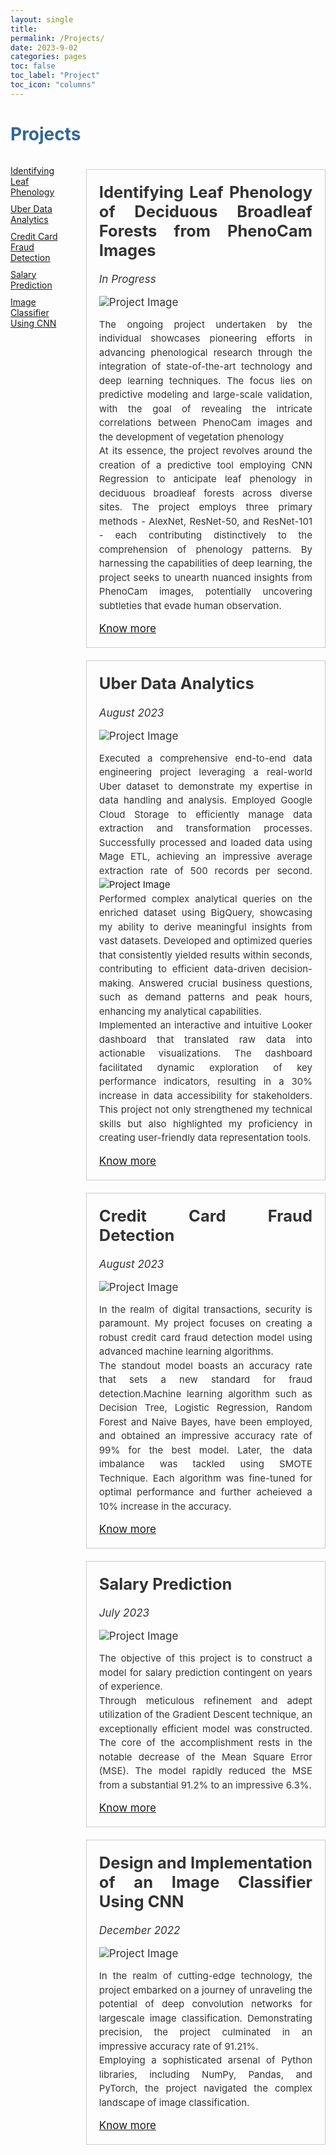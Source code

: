 ```yaml
---
layout: single
title: 
permalink: /Projects/
date: 2023-9-02
categories: pages
toc: false
toc_label: "Project"
toc_icon: "columns"
---
```

<style>
    body {
        color: #333; /* Default text color */
    }
    
    .project-container {
        display: flex;
        flex-wrap: wrap;
        justify-content: space-between;
    }
    
    .project {
        width: 100%; /* Full width */
        box-sizing: border-box;
        padding: 20px;
        border: 1px solid #ccc;
        margin-top: 20px; /* Add space between projects */
    }

    .project h2 {
        margin-top: 0;
    }

    .project img {
        max-width: 100%;
        height: auto;
    }

    /* Style for legend on the left */
    .legend {
        float: left;
        width: 20%; /* Adjust the width as needed */
        padding-right: 20px; /* Add space between legend and projects */
    }

    .legend ul {
        list-style: none;
        padding: 0;
    }

    .legend li {
        margin: 10px 0;
        font-size: 14px; /* Adjust the font size for the legend */
    }

    /* Style for the title */
    h1 {
        color:  #336699; /* Change the title text color to blue */
    }
</style>

<!-- Title of the page in blue -->
<h1>Projects</h1>

<!-- Legend on the left -->
<div class="legend">
    <ul>
        <li><a href="#project1">Identifying Leaf Phenology</a></li>
        <li><a href="#project2">Uber Data Analytics</a></li>
        <li><a href="#project3">Credit Card Fraud Detection</a></li>
        <li><a href="#project4">Salary Prediction</a></li>
        <li><a href="#project5">Image Classifier Using CNN</a></li>
    </ul>
</div>

<div class="project-container">
    <div id="project1" class="project" style="text-align: justify; font-size: 17px;">     
        <h2><strong>Identifying Leaf Phenology of Deciduous Broadleaf Forests from PhenoCam Images</strong></h2>
        <p><i>In Progress</i></p>
        <div class="image-container"><img src="/assets/images/decidousForest.jpg" alt="Project Image"></div>
        <p style="line-height: 1.5; font-size: 15px;">
           The ongoing project undertaken by the individual showcases pioneering efforts in advancing phenological research through the integration of state-of-the-art technology and deep learning techniques. The focus lies on predictive modeling and large-scale validation, with the goal of revealing the intricate correlations between PhenoCam images and the development of vegetation phenology <br>
           At its essence, the project revolves around the creation of a predictive tool employing CNN Regression to anticipate leaf phenology in deciduous broadleaf forests across diverse sites. The project employs three primary methods - AlexNet, ResNet-50, and ResNet-101 - each contributing distinctively to the comprehension of phenology patterns. By harnessing the capabilities of deep learning, the project seeks to unearth nuanced insights from PhenoCam images, potentially uncovering subtleties that evade human observation.<br>
        </p>
        <a href="https://github.com/AmritaNeogi/PhenoCam-Image-Analysis-Using-CNN">Know more</a>
    </div>
       <div id="project2" class="project" style="text-align: justify; font-size: 17px;">     
        <h2><strong>Uber Data Analytics</strong></h2>
        <p><i>August 2023</i></p>
        <div class="image-container"><img src="/assets/images/uber-header.jpg" alt="Project Image"></div>
        <p style="line-height: 1.5; font-size: 15px;">
            Executed a comprehensive end-to-end data engineering project leveraging a real-world Uber dataset to demonstrate my expertise in data handling and analysis. Employed Google Cloud Storage to efficiently manage data extraction and transformation processes. Successfully processed and loaded data using Mage ETL, achieving an impressive average extraction rate of 500 records per second. 
            <a class="image-container"><img src="/assets/images/Overview.png" alt="Project Image"></a><br>
            <!-- <a class="image-container"><img src="/assets/images/uber_data_model.jpeg" alt="Project Image"></a><br> -->
            Performed complex analytical queries on the enriched dataset using BigQuery, showcasing my ability to derive meaningful insights from vast datasets. Developed and optimized queries that consistently yielded results within seconds, contributing to efficient data-driven decision-making. Answered crucial business questions, such as demand patterns and peak hours, enhancing my analytical capabilities.<br>
            Implemented an interactive and intuitive Looker dashboard that translated raw data into actionable visualizations. The dashboard facilitated dynamic exploration of key performance indicators, resulting in a 30% increase in data accessibility for stakeholders. This project not only strengthened my technical skills but also highlighted my proficiency in creating user-friendly data representation tools.<br>  
        </p>
        <a href="https://github.com/AmritaNeogi/Uber_data_Analytics">Know more</a>
    </div>
    <div id="project3" class="project" style="text-align: justify; font-size: 17px;">     
        <h2><strong>Credit Card Fraud Detection</strong></h2>
        <p><i>August 2023</i></p>
        <div class="image-container"><img src="/assets/images/credit_card.jpeg" alt="Project Image"></div>
        <p style="line-height: 1.5; font-size: 15px;">
            In the realm of digital transactions, security is paramount. My project focuses on creating a robust credit card fraud detection model using advanced machine learning algorithms. <br> 
            The standout model boasts an accuracy rate that sets a new standard for fraud detection.Machine learning algorithm such as Decision Tree, Logistic Regression, Random Forest and Naive Bayes, have been employed, and obtained an impressive accuracy rate of 99% for the best model. 
            Later, the data imbalance was tackled using SMOTE Technique. Each algorithm was fine-tuned for optimal performance and further acheieved a 10% increase in the accuracy.<br>
        </p>
        <a href="https://github.com/AmritaNeogi/Data-Science-Project-Credit-Card-Fraud-Detection">Know more</a>
    </div>
       <div id="project4" class="project" style="text-align: justify; font-size: 17px;">     
        <h2><strong>Salary Prediction</strong></h2>
        <p><i>July 2023</i></p>
        <div class="image-container"><img src="/assets/images/salary_pred.jpg" alt="Project Image"></div>
        <p style="line-height: 1.5; font-size: 15px;">
           The objective of this project is to construct a model for salary prediction contingent on years of experience.<br>
           Through meticulous refinement and adept utilization of the Gradient Descent technique, an exceptionally efficient model was constructed. The core of the accomplishment rests in the notable decrease of the Mean Square Error (MSE). The model rapidly reduced the MSE from a substantial 91.2% to an impressive 6.3%.<br>
        </p>
        <a href="https://github.com/AmritaNeogi/Data-Science-Project-Salary-Prediction">Know more</a>
    </div>   
      <div id="project5" class="project" style="text-align: justify; font-size: 17px;">     
        <h2><strong>Design and Implementation of an Image Classifier Using CNN</strong></h2>
        <p><i>December 2022</i></p>
        <div class="image-container"><img src="/assets/images/image_classifier.png" alt="Project Image"></div>
        <p style="line-height: 1.5; font-size: 15px;">
            In the realm of cutting-edge technology, the project embarked on a journey of unraveling the potential of deep convolution networks for largescale image classification. Demonstrating precision, the project culminated in an impressive accuracy rate of 91.21%. <br>
            Employing a sophisticated arsenal of Python libraries, including NumPy, Pandas, and PyTorch, the project navigated the complex landscape of image classification.<br>
        </p>
        <a href="https://github.com/ISTA421INFO521/final-project-AmritaNeogi">Know more</a>
    </div>  
</div>
